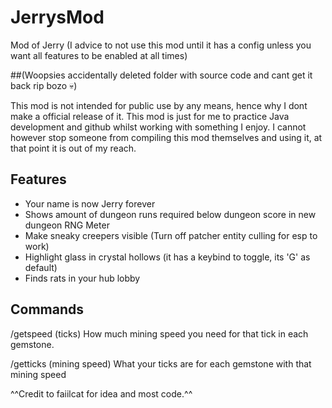 # JerrysMod
Mod of Jerry
(I advice to not use this mod until it has a config unless you want all features to be enabled at all times)

##(Woopsies accidentally deleted folder with source code and cant get it back rip bozo 💀)

This mod is not intended for public use by any means, hence why I dont make a official release of it. This mod is just for me to practice Java development and github whilst working with something I enjoy. I cannot however stop someone from compiling this mod themselves and using it, at that point it is out of my reach.

## Features

* Your name is now Jerry forever
* Shows amount of dungeon runs required below dungeon score in new dungeon RNG Meter
* Make sneaky creepers visible (Turn off patcher entity culling for esp to work)
* Highlight glass in crystal hollows (it has a keybind to toggle, its 'G' as default)
* Finds rats in your hub lobby

## Commands

/getspeed (ticks) 
How much mining speed you need for that tick in each gemstone. 
  
/getticks (mining speed)
What your ticks are for each gemstone with that mining speed 

^^Credit to faiilcat for idea and most code.^^
